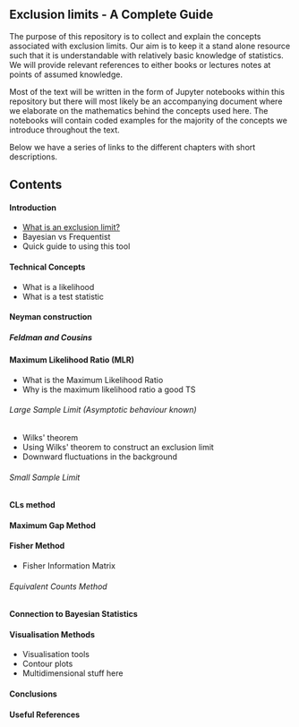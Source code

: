 ## Exclusion limits - A Complete Guide

The purpose of this repository is to collect and explain the concepts associated 
with exclusion limits.
Our aim is to keep it a stand alone resource such that it is understandable with relatively basic knowledge of statistics.
We will provide relevant references to either books or lectures notes at points of assumed knowledge.

Most of the text will be written in the form of Jupyter notebooks within this repository 
but there will most likely be an accompanying document where we elaborate on the mathematics 
behind the concepts used here.
The notebooks will contain coded examples for the majority of the concepts we introduce throughout the text.  

Below we have a series of links to the different chapters with short descriptions.

## Contents

#### Introduction

- [What is an exclusion limit?](https://github.com/tedwards2412/upper-limit/blob/master/Introduction/What_is_an_exclusion_limt.ipynb)
- Bayesian vs Frequentist
- Quick guide to using this tool

#### Technical Concepts 

- What is a likelihood
- What is a test statistic

#### Neyman construction

##### Feldman and Cousins

#### Maximum Likelihood Ratio (MLR)

- What is the Maximum Likelihood Ratio
- Why is the maximum likelihood ratio a good TS

###### Large Sample Limit (Asymptotic behaviour known)

- Wilks' theorem
- Using Wilks' theorem to construct an exclusion limit
- Downward fluctuations in the background

###### Small Sample Limit

#### CLs method

#### Maximum Gap Method

#### Fisher Method

- Fisher Information Matrix

###### Equivalent Counts Method

#### Connection to Bayesian Statistics

#### Visualisation Methods

- Visualisation tools
- Contour plots
- Multidimensional stuff here

#### Conclusions

#### Useful References
